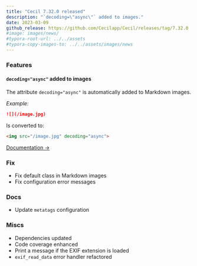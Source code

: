 ```yaml
---
title: "Cecil 7.32.0 released"
description: "`decoding=\"async\"` added to images."
date: 2023-03-09
github_release: https://github.com/Cecilapp/Cecil/releases/tag/7.32.0
#image: images/news/
#typora-root-url: ../../assets
#typora-copy-images-to: ../../assets/images/news
---
```


### Features

#### `decoding="async"` added to images

The attribute `decoding="async"` is automatically added to Markdown images.

*Example:*

```markdown
![](/image.jpg)
```

Is converted to:

```html
<img src="/image.jpg" decoding="async">
```

[Documentation →](/documentation/content/#decoding)

### Fix

- Fix default class in Markdown images
- Fix configuration error messages

### Docs

- Update `metatags` configuration

### Miscs

- Dependencies updated
- Code coverage enhanced
- Print a message if the EXIF extension is loaded
- `exif_read_data` error handler refactored